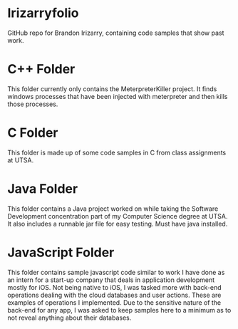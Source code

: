 # Irizarryfolio

   GitHub repo for Brandon Irizarry, containing code samples that show past work.

# C++ Folder

  This folder currently only contains the MeterpreterKiller project. It finds windows processes that 
  have been injected with meterpreter and then kills those processes.

# C Folder

   This folder is made up of some code samples in C from class assignments at UTSA.
  
# Java Folder
   
   This folder contains a Java project worked on while taking the Software Development concentration part of my 
   Computer Science degree at UTSA. It also includes a runnable jar file for easy testing. Must have java installed.
   
# JavaScript Folder
     
  This folder contains sample javascript code similar to work I have done as an intern for a start-up company
  that deals in application development mostly for iOS. Not being native to iOS, I was tasked more with back-end 
  operations dealing with the cloud databases and user actions. These are examples of operations I implemented. Due 
  to the sensitive nature of the back-end for any app, I was asked to keep samples here to a minimum as to not reveal
  anything about their databases.    
